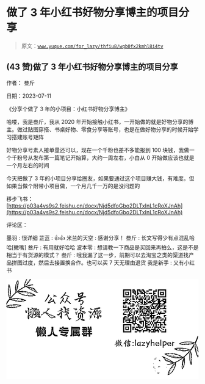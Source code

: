 # 做了 3 年小红书好物分享博主的项目分享

> 原文：[`www.yuque.com/for_lazy/thfiu8/wqb0fx2kmhl8i4tv`](https://www.yuque.com/for_lazy/thfiu8/wqb0fx2kmhl8i4tv)



## (43 赞)做了 3 年小红书好物分享博主的项目分享 

作者： 叁斤 

日期：2023-07-11 

《分享个做了 3 年的小项目：小红书好物分享博主》 

哈喽，我是叁斤，我从 2020 年开始接触小红书，一开始做的就是好物分享的博主。做过贴图穿搭、书桌好物、零食分享等账号，也是在做好物分享的时候开始学习搭建账号矩阵 

好物分享号素人接单量还可以，现在一个千粉也差不多能报到 100 块钱，我做一个千粉号从发布第一篇笔记开始算，大约一周左右，小白从 0 开始做应该也就是一个月左右的时间 

今天把做了 3 年的小项目分享给圈友，如果要通过这个项目赚大钱，有难度。但如果当做个附带小项目做，一个月几千一万的是没问题的 

移步飞书：[https://p03a4vs9s2.feishu.cn/docx/Njd5dfoGbo2DLTxInL1cRoXJnAh](https://p03a4vs9s2.feishu.cn/docx/Njd5dfoGbo2DLTxInL1cRoXJnAh) 

评论区： 

墨羽 : 很详细 芷蓝 : 👍👍 米兰的天空 : 感谢分享！ 叁斤 : 长文写得少有点混乱哈哈[撇嘴] 叁斤 : 有用就好哈哈 波本零 : 想请教一下商品是买回来再拍么，这是不是相当于有货源的模式？ 叁斤 : 哦我漏了这一步，前期可以去淘宝之类的渠道找产品拼图过度，然后去接置换合作。也可以买 7 天无理由退货 我是新手 : 又有小红书 

![](img/894d30a529e7c37bcd3392323c99941c.png)  